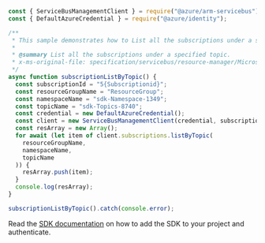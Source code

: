 ```javascript
const { ServiceBusManagementClient } = require("@azure/arm-servicebus");
const { DefaultAzureCredential } = require("@azure/identity");

/**
 * This sample demonstrates how to List all the subscriptions under a specified topic.
 *
 * @summary List all the subscriptions under a specified topic.
 * x-ms-original-file: specification/servicebus/resource-manager/Microsoft.ServiceBus/stable/2021-11-01/examples/Subscriptions/SBSubscriptionListByTopic.json
 */
async function subscriptionListByTopic() {
  const subscriptionId = "5{Subscriptionid}";
  const resourceGroupName = "ResourceGroup";
  const namespaceName = "sdk-Namespace-1349";
  const topicName = "sdk-Topics-8740";
  const credential = new DefaultAzureCredential();
  const client = new ServiceBusManagementClient(credential, subscriptionId);
  const resArray = new Array();
  for await (let item of client.subscriptions.listByTopic(
    resourceGroupName,
    namespaceName,
    topicName
  )) {
    resArray.push(item);
  }
  console.log(resArray);
}

subscriptionListByTopic().catch(console.error);
```

Read the [SDK documentation](https://github.com/Azure/azure-sdk-for-js/blob/%40azure%2Farm-servicebus_6.0.0/sdk/servicebus/arm-servicebus/README.md) on how to add the SDK to your project and authenticate.
